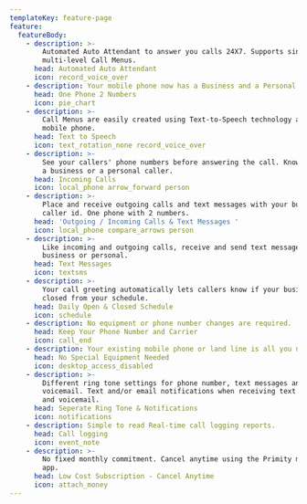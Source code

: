 ```yaml
---
templateKey: feature-page
feature:
  featureBody:
    - description: >-
        Automated Auto Attendant to answer you calls 24X7. Supports single and
        multi-level Call Menus.
      head: Automated Auto Attendant
      icon: record_voice_over
    - description: Your mobile phone now has a Business and a Personal number
      head: One Phone 2 Numbers
      icon: pie_chart
    - description: >-
        Call Menus are easily created using Text-to-Speech technology and your
        mobile phone.
      head: Text to Speech
      icon: text_rotation_none record_voice_over
    - description: >-
        See your callers' phone numbers before answering the call. Know if it is
        a business or a personal caller.
      head: Incoming Calls
      icon: local_phone arrow_forward person
    - description: >-
        Place and receive outgoing calls and text messages with your business
        caller id. One phone with 2 numbers.
      head: 'Outgoing / Incoming Calls & Text Messages '
      icon: local_phone compare_arrows person
    - description: >-
        Like incoming and outgoing calls, receive and send text messages as
        business or personal.
      head: Text Messages
      icon: textsms
    - description: >-
        Your call greeting automatically lets callers know if your business if
        closed from your schedule.
      head: Daily Open & Closed Schedule
      icon: schedule
    - description: No equipment or phone number changes are required.
      head: Keep Your Phone Number and Carrier
      icon: call_end
    - description: Your existing mobile phone or land line is all you need.
      head: No Special Equipment Needed
      icon: desktop_access_disabled
    - description: >-
        Different ring tone settings for phone number, text messages and
        voicemail. Text and/or email notifications when receiving text messages
        and voicemail.
      head: Seperate Ring Tone & Notifications
      icon: notifications
    - description: Simple to read Real-time call logging reports.
      head: Call logging
      icon: event_note
    - description: >-
        No fixed monthly commitment. Cancel anytime using the Primity mobile
        app.
      head: Low Cost Subscription - Cancel Anytime
      icon: attach_money
---
```


